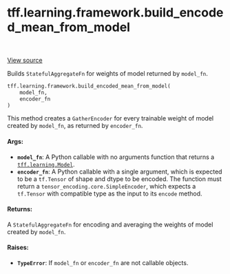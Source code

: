 <div itemscope itemtype="http://developers.google.com/ReferenceObject">
<meta itemprop="name" content="tff.learning.framework.build_encoded_mean_from_model" />
<meta itemprop="path" content="Stable" />
</div>

# tff.learning.framework.build_encoded_mean_from_model

<table class="tfo-notebook-buttons tfo-api" align="left">
</table>

<a target="_blank" href="http://github.com/tensorflow/federated/tree/master/tensorflow_federated/python/learning/framework/encoding_utils.py">View
source</a>

Builds `StatefulAggregateFn` for weights of model returned by `model_fn`.

```python
tff.learning.framework.build_encoded_mean_from_model(
    model_fn,
    encoder_fn
)
```

<!-- Placeholder for "Used in" -->

This method creates a `GatherEncoder` for every trainable weight of model
created by `model_fn`, as returned by `encoder_fn`.

#### Args:

*   <b>`model_fn`</b>: A Python callable with no arguments function that returns
    a
    <a href="../../../tff/learning/Model.md"><code>tff.learning.Model</code></a>.
*   <b>`encoder_fn`</b>: A Python callable with a single argument, which is
    expected to be a `tf.Tensor` of shape and dtype to be encoded. The function
    must return a `tensor_encoding.core.SimpleEncoder`, which expects a
    `tf.Tensor` with compatible type as the input to its `encode` method.

#### Returns:

A `StatefulAggregateFn` for encoding and averaging the weights of model created
by `model_fn`.

#### Raises:

*   <b>`TypeError`</b>: If `model_fn` or `encoder_fn` are not callable objects.
